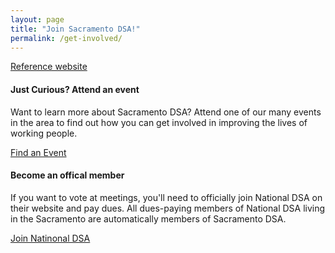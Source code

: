 ```yaml
---
layout: page
title: "Join Sacramento DSA!"
permalink: /get-involved/
---
```


<a href="https://sacdsa.org/joinDSA/" target ="_blank" rel="noreferrer noopener">Reference website</a>

#### **Just Curious? Attend an event**

Want to learn more about Sacramento DSA? Attend one of our many events in the area to find out how you can get involved in improving the lives of working people.

<a href="/calendar" class="btn-secondary">Find an Event</a>

#### **Become an offical member**

If you want to vote at meetings, you'll need to officially join National DSA on their website and pay dues. All dues-paying members of National DSA living in the Sacramento are automatically members of Sacramento DSA.

<a href="https://act.dsausa.org/donate/membership2020/" class="btn-secondary">Join Natinonal DSA</a>
